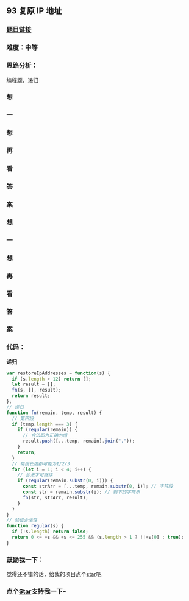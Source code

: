 ## 93 复原 IP 地址

### [题目链接]()

### 难度：中等

### 思路分析：

编程题，递归

### 想

### 一

### 想

### 再

### 看

### 答

### 案

### 想

### 一

### 想

### 再

### 看

### 答

### 案

### 代码：

**递归**

```js
var restoreIpAddresses = function(s) {
  if (s.length > 12) return [];
  let result = [];
  fn(s, [], result);
  return result;
};
// 递归
function fn(remain, temp, result) {
  // 第四段
  if (temp.length === 3) {
    if (regular(remain)) {
      // 合法即为正确的值
      result.push([...temp, remain].join("."));
    }
    return;
  }
  // 每段长度都可能为1/2/3
  for (let i = 1; i < 4; i++) {
    // 合法才可继续
    if (regular(remain.substr(0, i))) {
      const strArr = [...temp, remain.substr(0, i)]; // 字符段
      const str = remain.substr(i); // 剩下的字符串
      fn(str, strArr, result);
    }
  }
}
// 验证合法性
function regular(s) {
  if (!s.length) return false;
  return 0 <= +s && +s <= 255 && (s.length > 1 ? !!+s[0] : true);
}
```

### 鼓励我一下：

觉得还不错的话，给我的项目点个[star](https://github.com/OBKoro1/Brush_algorithm)吧
<!-- 特殊字符串：用于修改/删除markdown的结尾提示语-OBKoro1 -->
### 点个[Star](https://github.com/OBKoro1/Brush_algorithm)支持我一下~


